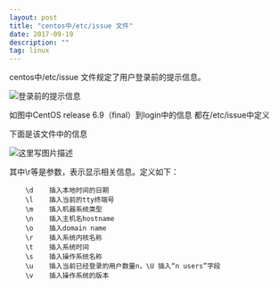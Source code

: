 ```yaml
---
layout: post
title: "centos中/etc/issue 文件"
date: 2017-09-19 
description: ""
tag: linux 
---  
```



centos中/etc/issue 文件规定了用户登录前的提示信息。

![登录前的提示信息](http://img.blog.csdn.net/20170715105138504?watermark/2/text/aHR0cDovL2Jsb2cuY3Nkbi5uZXQvd2FuZ3FpYW55aWx5bm4=/font/5a6L5L2T/fontsize/400/fill/I0JBQkFCMA==/dissolve/70/gravity/SouthEast)

如图中CentOS release 6.9（final）到login中的信息 都在/etc/issue中定义

下面是该文件中的信息

![这里写图片描述](http://img.blog.csdn.net/20170715105537387?watermark/2/text/aHR0cDovL2Jsb2cuY3Nkbi5uZXQvd2FuZ3FpYW55aWx5bm4=/font/5a6L5L2T/fontsize/400/fill/I0JBQkFCMA==/dissolve/70/gravity/SouthEast)

其中\r等是参数，表示显示相关信息。定义如下：

		\d    插入本地时间的日期
		\l    插入当前的tty终端号
    	\m    插入机器系统类型
        \n    插入主机名hostname
        \o    插入domain name
        \r    插入系统内核名称
        \t    插入系统时间
        \s    插入操作系统名称
        \u    插入当前已经登录的用户数量n，\U 插入“n users”字段
        \v    插入操作系统的版本